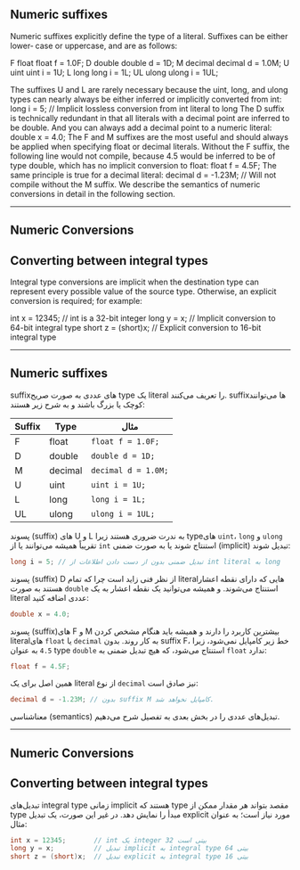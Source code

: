 ## Numeric suffixes
Numeric suffixes explicitly define the type of a literal. Suffixes can be either lower‐
case or uppercase, and are as follows:

F float float f = 1.0F;
D double double d = 1D;
M decimal decimal d = 1.0M;
U uint uint i = 1U;
L long long i = 1L;
UL ulong ulong i = 1UL;

The suffixes U and L are rarely necessary because the uint, long, and ulong types
can nearly always be either inferred or implicitly converted from int:
long i = 5; // Implicit lossless conversion from int literal to long
The D suffix is technically redundant in that all literals with a decimal point are
inferred to be double. And you can always add a decimal point to a numeric literal:
double x = 4.0;
The F and M suffixes are the most useful and should always be applied when
specifying float or decimal literals. Without the F suffix, the following line would
not compile, because 4.5 would be inferred to be of type double, which has no
implicit conversion to float:
float f = 4.5F;
The same principle is true for a decimal literal:
decimal d = -1.23M; // Will not compile without the M suffix.
We describe the semantics of numeric conversions in detail in the following section.

-------------------------------------------------------------------------------------

## Numeric Conversions
## Converting between integral types
Integral type conversions are implicit when the destination type can represent every
possible value of the source type. Otherwise, an explicit conversion is required; for
example:

int x = 12345; // int is a 32-bit integer
long y = x; // Implicit conversion to 64-bit integral type
short z = (short)x; // Explicit conversion to 16-bit integral type

-------------------------------------------------------------------------------------

## Numeric suffixes

suffixهای عددی به صورت صریح type یک literal را تعریف می‌کنند. suffixها می‌توانند کوچک یا بزرگ باشند و به شرح زیر هستند:

| Suffix | Type | مثال |
|--------|------|------|
| F | float | `float f = 1.0F;` |
| D | double | `double d = 1D;` |
| M | decimal | `decimal d = 1.0M;` |
| U | uint | `uint i = 1U;` |
| L | long | `long i = 1L;` |
| UL | ulong | `ulong i = 1UL;` |

پسوند (suffix) های U و L به ندرت ضروری هستند زیرا typeهای `uint`، `long` و `ulong` تقریباً همیشه می‌توانند یا از `int` استنتاج شوند یا به صورت ضمنی (implicit) تبدیل شوند:
```csharp
long i = 5; // تبدیل ضمنی بدون از دست دادن اطلاعات از int literal به long
```
پسوند (suffix) D از نظر فنی زاید است چرا که تمام literalهایی که دارای نقطه اعشار هستند به صورت `double` استنتاج می‌شوند. و همیشه می‌توانید یک نقطه اعشار به یک literal عددی اضافه کنید:

```csharp
double x = 4.0;
```
پسوند (suffix)های F و M بیشترین کاربرد را دارند و همیشه باید هنگام مشخص کردن literalهای `float` یا `decimal` به کار روند. بدون suffix F، خط زیر کامپایل نمی‌شود، زیرا `4.5` به عنوان type `double` استنتاج می‌شود، که هیچ تبدیل ضمنی به `float` ندارد:

```csharp
float f = 4.5F;
```
همین اصل برای یک literal از نوع `decimal` نیز صادق است:

```csharp
decimal d = -1.23M; // بدون suffix M کامپایل نخواهد شد.
```
معناشناسی (semantics) تبدیل‌های عددی را در بخش بعدی به تفصیل شرح می‌دهیم.

-------------------------------------------------------------------------------------

## Numeric Conversions

## Converting between integral types

تبدیل‌های integral type زمانی implicit هستند که type مقصد بتواند هر مقدار ممکن از type مبدأ را نمایش دهد. در غیر این صورت، یک تبدیل explicit مورد نیاز است؛ به عنوان مثال:
```csharp
int x = 12345;       // int یک integer 32 بیتی است
long y = x;          // تبدیل implicit به integral type 64 بیتی
short z = (short)x;  // تبدیل explicit به integral type 16 بیتی
```

